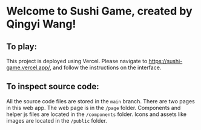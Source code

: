 # Welcome to Sushi Game, created by Qingyi Wang!

## To play:

This project is deployed using Vercel.
Please navigate to https://sushi-game.vercel.app/, and follow the instructions on the interface.

## To inspect source code:

All the source code files are stored in the ```main``` branch. There are two pages in this web app.
The web page is in the ```/page``` folder.
Components and helper js files are located in the ```/components``` folder.
Icons and assets like images are located in the ```/public``` folder.
